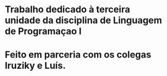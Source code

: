 # Trabalho dedicado à terceira unidade da disciplina de Linguagem de Programaçao I
 # Feito em parceria com os colegas Iruziky e Luís.

